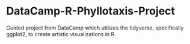 # DataCamp-R-Phyllotaxis-Project

Guided project from DataCamp which utilizes the tidyverse, specifically ggplot2, to create artistic visualizations in R.  

